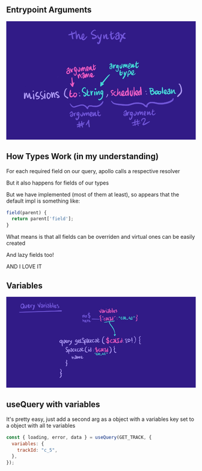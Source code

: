 ## Entrypoint Arguments

![syntax](./docs/args.jpg "entrypoint argument syntax")

## How Types Work (in my understanding)

For each required field on our query, apollo calls a respective resolver

But it also happens for fields of our types

But we have implemented (most of them at least), so appears that the default impl is something like:

```js
field(parent) {
  return parent['field'];
}
```

What means is that all fields can be overriden and virtual ones can be easily created

And lazy fields too!

AND I LOVE IT

## Variables

![syntax](./docs/vars.jpg "syntax of variables")

## useQuery with variables

It's pretty easy, just add a second arg as a object with a variables key set to a object with all te variables

```js
const { loading, error, data } = useQuery(GET_TRACK, {
  variables: {
    trackId: "c_5",
  },
});
```
